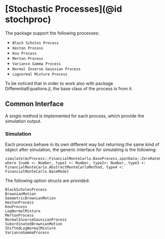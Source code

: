 # [Stochastic Processes](@id stochproc)

The package support the following processes:

* `Black Scholes Process`
* `Heston Process`
* `Kou Process`
* `Merton Process`
* `Variance Gamma Process`
* `Normal Inverse Gaussian Process`
* `Lognormal Mixture Process`

To be noticed that in order to work also with package DifferentialEquations.jl, the base class of the process is from it.

## Common Interface

A single method is implemented for each process, which provide the simulation output.

### Simulation

Each process behave in its own different way but returning the same kind of object after simulation,
the generic interface for simulating is the following:
```@docs
simulate(mcProcess::FinancialMonteCarlo.BaseProcess,spotData::ZeroRateCurve,mcBaseData::MonteCarloConfiguration{type1,type2,type3,type4},T::numb) where {numb <: Number, type1 <: Number, type2<: Number, type3 <: FinancialMonteCarlo.AbstractMonteCarloMethod, type4 <: FinancialMonteCarlo.BaseMode}
```

The following option structs are provided:
```@docs
BlackScholesProcess
BrownianMotion
GeometricBrownianMotion
HestonProcess
KouProcess
LogNormalMixture
MertonProcess
NormalInverseGaussianProcess
SubordinatedBrownianMotion
ShiftedLogNormalMixture
VarianceGammaProcess
```